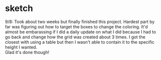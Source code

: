 # sketch
9/8: Took about two weeks but finally finished this project. Hardest part by far was figuring out how to target the boxes to change the coloring. It'd almost be embarassing if I did a daily update on what I did because I had to go back and change how the grid was created about 3 times. I got the closest with using a table but then I wasn't able to contain it to the specific height I wanted. 
<br>
Glad it's done though!
